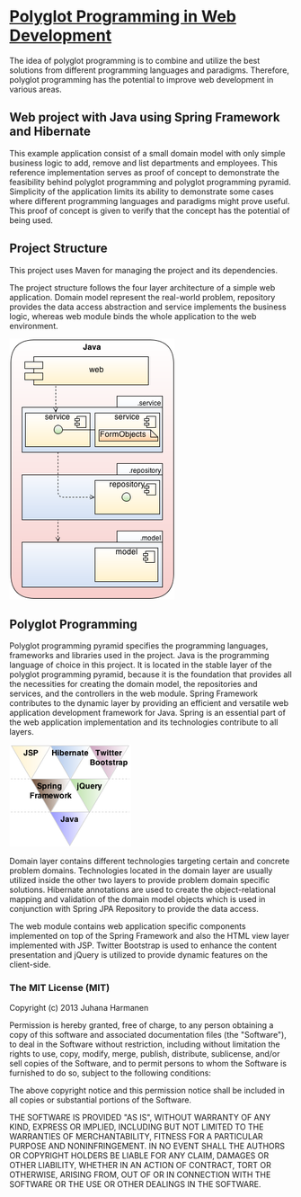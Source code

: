 # [Polyglot Programming in Web Development](http://urn.fi/URN:NBN:fi:tty-201309131343) #

The idea of polyglot programming is to combine and utilize the best solutions from different programming languages and paradigms. Therefore, polyglot programming has the potential to improve web development in various areas.

## Web project with Java using Spring Framework and Hibernate ##

This example application consist of a small domain model with only simple business logic to add, remove and list departments and employees. This reference implementation serves as proof of concept to demonstrate the feasibility behind polyglot programming and polyglot programming pyramid. Simplicity of the application limits its ability to demonstrate some cases where different programming languages and paradigms might prove useful. This proof of concept is given to verify that the concept has the potential of being used.

## Project Structure ##

This project uses Maven for managing the project and its dependencies.

The project structure follows the four layer architecture of a simple web application. Domain model represent the real-world problem, repository provides the data access abstraction and service implements the business logic, whereas web module binds the whole application to the web environment.

![Project structure of the Java project](src/main/webapp/images/project_structure_java.png)

## Polyglot Programming ##

Polyglot programming pyramid specifies the programming languages, frameworks and libraries used in the project. Java is the programming language of choice in this project. It is located in the stable layer of the polyglot programming pyramid, because it is the foundation that provides all the necessities for creating the domain model, the repositories and services, and the controllers in the web module. Spring Framework contributes to the dynamic layer by providing an efficient and versatile web application development framework for Java. Spring is an essential part of the web application implementation and its technologies contribute to all layers.

![Polyglot programming pyramid of the Java project](src/main/webapp/images/pyramid_java.png)

Domain layer contains different technologies targeting certain and concrete problem domains. Technologies located in the domain layer are usually utilized inside the other two layers to provide problem domain specific solutions. Hibernate annotations are used to create the object-relational mapping and validation of the domain model objects which is used in conjunction with Spring JPA Repository to provide the data access.

The web module contains web application specific components implemented on top of the Spring Framework and also the HTML view layer implemented with JSP. Twitter Bootstrap is used to enhance the content presentation and jQuery is utilized to provide dynamic features on the client-side.

### The MIT License (MIT) ###

Copyright (c) 2013 Juhana Harmanen

Permission is hereby granted, free of charge, to any person obtaining a copy of
this software and associated documentation files (the "Software"), to deal in
the Software without restriction, including without limitation the rights to
use, copy, modify, merge, publish, distribute, sublicense, and/or sell copies of
the Software, and to permit persons to whom the Software is furnished to do so,
subject to the following conditions:

The above copyright notice and this permission notice shall be included in all
copies or substantial portions of the Software.

THE SOFTWARE IS PROVIDED "AS IS", WITHOUT WARRANTY OF ANY KIND, EXPRESS OR
IMPLIED, INCLUDING BUT NOT LIMITED TO THE WARRANTIES OF MERCHANTABILITY, FITNESS
FOR A PARTICULAR PURPOSE AND NONINFRINGEMENT. IN NO EVENT SHALL THE AUTHORS OR
COPYRIGHT HOLDERS BE LIABLE FOR ANY CLAIM, DAMAGES OR OTHER LIABILITY, WHETHER
IN AN ACTION OF CONTRACT, TORT OR OTHERWISE, ARISING FROM, OUT OF OR IN
CONNECTION WITH THE SOFTWARE OR THE USE OR OTHER DEALINGS IN THE SOFTWARE.



